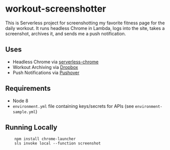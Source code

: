 workout-screenshotter
=====================

This is Serverless project for screenshotting my favorite fitness page for the daily workout. It runs headless Chrome in Lambda, logs into the site, takes a screenshot, archives it, and sends me a push notification.

Uses
------------------
- Headless Chrome via [serverless-chrome](https://github.com/adieuadieu/serverless-chrome)
- Workout Archiving via [Dropbox](https://www.dropbox.com/)
- Push Notifications via [Pushover](https://pushover.net/)

Requirements
------------
- Node 8
- `environment.yml` file containing keys/secrets for APIs (see `environment-sample.yml`)

Running Locally
---------------

        npm install chrome-launcher
        sls invoke local --function screenshot